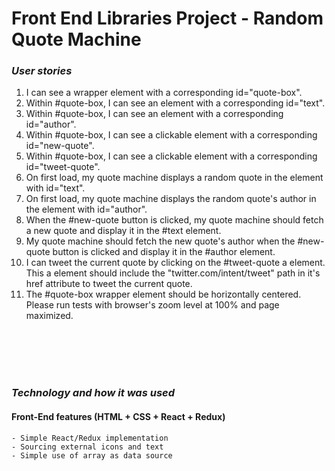 # Front End Libraries Project - Random Quote Machine

### _User stories_
1. I can see a wrapper element with a corresponding id="quote-box".
2. Within #quote-box, I can see an element with a corresponding id="text".
3. Within #quote-box, I can see an element with a corresponding id="author".
4. Within #quote-box, I can see a clickable element with a corresponding id="new-quote".
5. Within #quote-box, I can see a clickable element with a corresponding id="tweet-quote".
6. On first load, my quote machine displays a random quote in the element with id="text".
7. On first load, my quote machine displays the random quote's author in the element with id="author".
8. When the #new-quote button is clicked, my quote machine should fetch a new quote and display it in the #text element.
9. My quote machine should fetch the new quote's author when the #new-quote button is clicked and display it in the #author element.
10. I can tweet the current quote by clicking on the #tweet-quote a element. This a element should include the "twitter.com/intent/tweet" path in it's href attribute to tweet the current quote.
11. The #quote-box wrapper element should be horizontally centered. Please run tests with browser's zoom level at 100% and page maximized.

  <br>
  <br>
  <br>
  <br>

### _Technology and how it was used_

#### Front-End features (HTML + CSS + React + Redux)
    - Simple React/Redux implementation
    - Sourcing external icons and text
    - Simple use of array as data source
    
